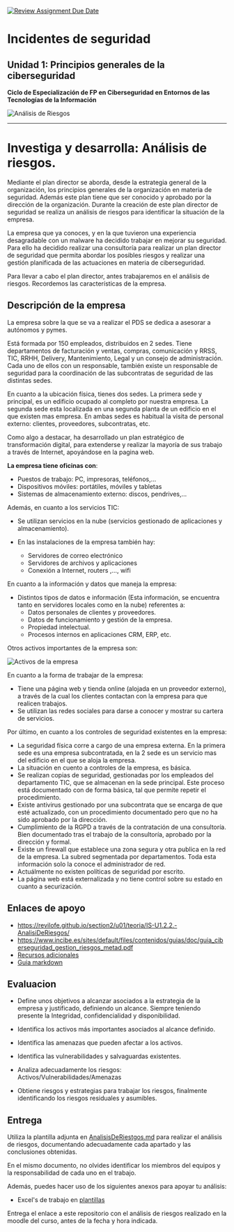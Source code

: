[![Review Assignment Due Date](https://classroom.github.com/assets/deadline-readme-button-22041afd0340ce965d47ae6ef1cefeee28c7c493a6346c4f15d667ab976d596c.svg)](https://classroom.github.com/a/ol7JK4uM)

# Incidentes de seguridad
## Unidad 1: Principios generales de la ciberseguridad
**Ciclo de Especialización de FP en Ciberseguridad en Entornos de las Tecnologías de la Información**

![](assets/AnalisisRiesgos.png "Análisis de Riesgos")

---

# Investiga y desarrolla: Análisis de riesgos.

Mediante el plan director se aborda, desde la estrategia general de la organización, los principios generales de la organización en materia de seguridad. Además este plan tiene que ser conocido y aprobado por la dirección de la organización. Durante la creación de este plan director de seguridad se realiza un análisis de riesgos para identificar la situación de la empresa.

La empresa que ya conoces, y en la que tuvieron una experiencia desagradable con un malware ha decidido trabajar en mejorar su seguridad.  Para ello ha decidido realizar una consultoría para realizar un plan director de seguridad que permita abordar los posibles riesgos y realizar una gestión planificada de las actuaciones en materia de ciberseguridad.

Para llevar a cabo el plan director, antes trabajaremos en el análisis de riesgos. Recordemos las características de la empresa.

## Descripción de la empresa

La empresa sobre la que se va a realizar el PDS se dedica a asesorar a autónomos y pymes.

Está formada por 150 empleados, distribuidos en 2 sedes. Tiene departamentos de facturación y ventas, compras, comunicación y RRSS, TIC, RRHH, Delivery, Mantenimiento,  Legal y un consejo de administración. Cada uno de ellos con un responsable, también existe un responsable de seguridad para la coordinación de las subcontratas de seguridad de las distintas sedes.

En cuanto a la ubicación física, tienes dos sedes. La primera sede y principal, es un edificio ocupado al completo por nuestra empresa. La segunda sede esta localizada en una segunda planta de un edificio en el que existen mas empresa. En ambas sedes es habitual la visita de personal externo: clientes, proveedores, subcontratas, etc.

Como algo a destacar, ha desarrollado un plan estratégico de transformación digital, para extenderse y realizar la mayoría de sus trabajo a través de Internet, apoyándose en la pagina web.


**La empresa tiene oficinas con**:

- Puestos de trabajo: PC, impresoras, teléfonos,…
- Dispositivos móviles: portátiles, móviles y tabletas
- Sistemas de almacenamiento externo: discos, pendrives,…

Además, en cuanto a los servicios TIC:

- Se utilizan servicios en la nube (servicios gestionado de aplicaciones y almacenamiento).
- En las instalaciones de la empresa también hay:   

    - Servidores de correo electrónico 
    - Servidores de archivos y aplicaciones
    - Conexión a Internet, routers ,…, wifi

En cuanto a la información y datos que maneja la empresa:

- Distintos tipos de datos e información (Esta información, se encuentra tanto en servidores locales como en la nube) referentes a:
    - Datos personales de clientes y proveedores.
    - Datos de funcionamiento y gestión de la empresa.
    - Propiedad intelectual.
    - Procesos internos en aplicaciones CRM, ERP, etc.

Otros activos importantes de la empresa son:

![](assets/Activos.png "Activos de la empresa")

En cuanto a la forma de trabajar de la empresa:

- Tiene una página web y tienda online (alojada en un proveedor externo), a través de la cual los clientes contactan con la empresa para que realicen trabajos.
- Se utilizan las redes sociales para darse a conocer y mostrar su cartera de servicios.

Por último, en cuanto a los controles de seguridad existentes en la empresa:

- La seguridad física corre a cargo de una empresa externa. En la primera sede es una empresa subcontratada, en la 2 sede es un servicio mas del edificio en el que se aloja la empresa.
- La situación en cuento a controles de la empresa, es básica.
- Se realizan copias de seguridad, gestionadas por los empleados del departamento TIC, que se almacenan en la sede principal. Este proceso está documentado con de forma básica, tal que permite repetir el procedimiento.
- Existe antivirus gestionado por una subcontrata que se encarga de que esté actualizado, con un procedimiento documentado pero que no ha sido aprobado por la dirección.
- Cumplimiento de la RGPD a través de la contratación de una consultoría. Bien documentado tras el trabajo de la consultoría, aprobado por la dirección y formal.
- Existe un firewall que establece una zona segura y otra publica en la red de la empresa. La subred segmentada por departamentos. Toda esta información solo la conoce el administrador de red.
- Actuálmente no existen políticas de seguridad por escrito.
- La página web está externalizada y no tiene control sobre su estado en cuanto a securización.

## Enlaces de apoyo

- https://revilofe.github.io/section2/u01/teoria/IS-U1.2.2.-AnalisiDeRiesgos/
- https://www.incibe.es/sites/default/files/contenidos/guias/doc/guia_ciberseguridad_gestion_riesgos_metad.pdf
- [Recursos adicionales](recursos/)
- [Guia markdown](https://docs.google.com/document/d/1VFO2l-229O-Go8pSscavNNXCAoMnr5-pFsXh1weG6wI/edit?tab=t.0)

## Evaluacion

- Define unos objetivos a alcanzar asociados a la estrategia de la empresa y justificado, definiendo un alcance. Siempre teniendo presente la Integridad, confidencialidad y disponibilidad.

- Identifica los activos más importantes asociados al alcance definido.

- Identifica las amenazas que pueden afectar a los activos.

- Identifica las vulnerabilidades y salvaguardas existentes.

- Analiza adecuadamente los riesgos: Activos/Vulnerabilidades/Amenazas

- Obtiene riesgos y estrategias para trabajar los riesgos, finalmente identificando los riesgos residuales y asumibles.

## Entrega

Utiliza la plantilla adjunta en [AnalisisDeRiestgos.md](AnalisiDeRiesgos.md) para realizar el análisis de riesgos, documentando adecuadamente cada apartado y las conclusiones obtenidas.   

En el mismo documento, no olvides identificar los miembros del equipos y la responsabilidad de cada uno en el trabajo.   

Además, puedes hacer uso de los siguientes anexos para apoyar tu análisis:
- Excel's de trabajo en [plantillas](plantillas/)

Entrega el enlace a este repositorio con el análisis de riesgos realizado en la moodle del curso, antes de la fecha y hora indicada.
